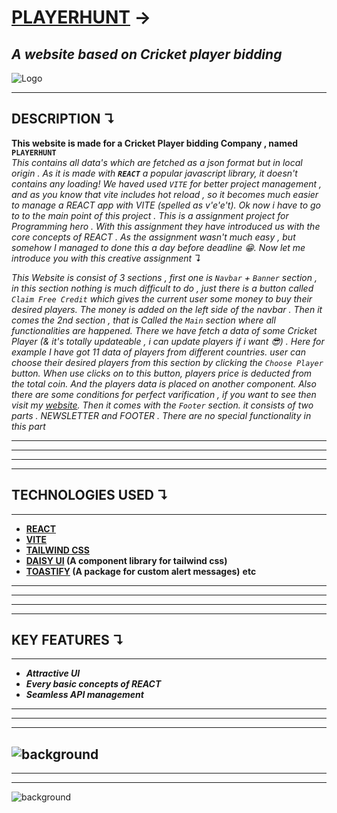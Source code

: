
# **[PLAYERHUNT](https://ph-assignment-7-arijit.netlify.app/)** ->
## *A website based on Cricket player bidding*

![Logo](https://i.ibb.co.com/sP8vd25/logo.png)


---
## **DESCRIPTION** ↴

**This website is made for a Cricket Player bidding Company , named  **`PLAYERHUNT`****   
*This contains all data's which are fetched as a json format but in local origin . As it is made with **`REACT`** a popular javascript library, it doesn't contains any loading! We haved used `VITE` for better project management , and as you know that vite includes hot reload , so it becomes much easier to manage a REACT app with VITE (spelled as v'e'e't). Ok now i have to go to to the main point of this project . This is a assignment project for Programming hero . With this assignment they have introduced us with the core concepts of REACT . As the assignment wasn't much easy , but somehow I managed to done this a day before deadline 😁. Now let me introduce you with this creative assignment ↴*

*This Website is consist of 3 sections , first one is `Navbar` + `Banner` section , in this section nothing is much difficult to do , just there is a button called `Claim Free Credit` which gives the current user some money to buy their desired players. The money is added on the left side of the navbar . Then it comes the 2nd section , that is Called the `Main` section where all functionalities are happened. There we have fetch a data of some Cricket Player (& it's totally updateable , i can update players if i want 😎) . Here for example I have got 11 data of players from different countries. user can choose their desired players from this section by clicking the `Choose Player` button. When use clicks on to this button, players price is deducted from the total coin. And the players data is placed on another component. Also there are some conditions for perfect varification , if you want to see then visit my [website](https://ph-assignment-7-arijit.surge.sh/). Then it comes with the `Footer` section. it consists of two parts . NEWSLETTER and FOOTER . There are no special functionality in this part*

---
---
---
---
## **TECHNOLOGIES USED** ↴
--- 
- **[REACT](https://react.dev/)**
- **[VITE](https://vite.dev/)**
- **[TAILWIND CSS](https://tailwindcss.com/)**
- **[DAISY UI](https://daisyui.com/) (A component library for tailwind css)**
- **[TOASTIFY](https://www.npmjs.com/package/react-toastify) (A package for custom alert messages)**
**etc**

---
---
---
---
## **KEY FEATURES ↴**
---
- ***Attractive UI***
- ***Every basic concepts of REACT***
- ***Seamless API management***

---
---
---

![background](https://i.ibb.co.com/9hJVyr6/bg-shadow.png)
---
---
---
![background](https://i.ibb.co.com/jD2L4b3/Screenshot-5.png)